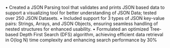 • Created a JSON Parsing tool that validates and prints JSON based data to support a visualizing tool for better
understanding of JSON Data; tested over 250 JSON Datasets.
• Included support for 3 types of JSON key-value pairs: Strings, Arrays, and JSON Objects, ensuring seamless
handling of nested structures for enhanced usability.
• Formulated an optimized Tree-based Depth First Search (DFS) algorithm, achieving efficient data retrieval in O(log
N) time complexity and enhancing search performance by 30%
